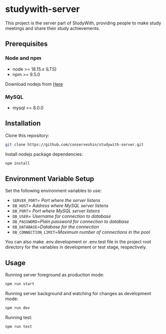# studywith-server
This project is the server part of StudyWith, providing people to make study meetings and share their study achievements.

## Prerequisites
### Node and npm
- node >= 18.15.x (LTS)
- npm >= 9.5.0

Download nodejs from [Here](https://nodejs.org/)

### MySQL
- mysql >= 8.0.0

## Installation
Clone this repository:
```sh
git clone https://github.com/conserveshin/studywith-server.git
```
Install nodejs package dependencies:
```sh
npm install
```

## Environment Variable Setup
Set the following environment variables to use:

- `SERVER_PORT`= _Port where the server listens_
- `DB_HOST`= _Address where MySQL server listens_
- `DB_PORT`= _Port where MySQL server listens_
- `DB_USER`= _Username for connection to database_
- `DB_PASSWORD`=_Plain password for connection to database_
- `DB_DATABASE`=_Database for the connection_
- `DB_CONNECTION_LIMIT`=_Maximum number of connections in the pool_

You can also make .env.development or .env.test file in the project root directory for the variables in development or test stage, respectively.

## Usage
Running server foreground as production mode:
```sh
npm run start
```

Running server background and watching for changes as development mode:
```sh
npm run dev
```

Running test:
```sh
npm run test
```